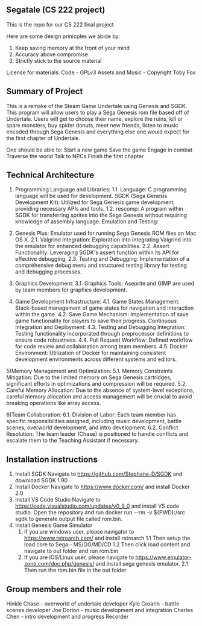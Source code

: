 ## Segatale (CS 222 project)
This is the repo for our CS 222 final project

Here are some design prinicples we abide by:
1. Keep saving memory at the front of your mind
2. Accuracy above compromise
3. Strictly stick to the source material

License for materials:
Code - GPLv3
Assets and Music - Copyright Toby Fox

## Summary of Project

This is a remake of the Steam Game Undertale using Genesis and SGDK. This program will allow users to play a Sega Genesis rom file based off of Undertale. Users will get to choose their name, explore the ruins, kill or spare monsters, buy spider donuts, meet new friends, listen to music encoded through Sega Genesis and everything else one would expect for the first chapter of Undertale. 

One should be able to:
  Start a new game
  Save the game
  Engage in combat
  Traverse the world
  Talk to NPCs
  Finish the first chapter


## Technical Architecture
1) Programming Language and Libraries:
  1.1. Language: C programming language will be used for development.
SGDK (Sega Genesis Development Kit): Utilized for Sega Genesis game development, providing necessary APIs and tools.
  1.2. rescomp: A program within SGDK for transferring sprites into the Sega Genesis without requiring knowledge of assembly language.
Emulation and Testing:

2) Genesis Plus: Emulator used for running Sega Genesis ROM files on Mac OS X.
  2.1. Valgrind Integration: Exploration into integrating Valgrind into the emulator for enhanced debugging capabilities.
  2.2. Assert Functionality: Leveraging SGDK's assert function within its API for effective debugging.
  2.3. Testing and Debugging: Implementation of a comprehensive debug menu and structured testing library for testing and debugging processes.
  
3) Graphics Development:
  3.1. Graphics Tools: Aseprite and GIMP are used by team members for graphics development.

4) Game Development Infrastructure:
  4.1. Game States Management: Stack-based management of game states for navigation and interaction within the game.
  4.2. Save Game Mechanism: Implementation of save game functionality for players to save their progress.
Continuous Integration and Deployment:
  4.3. Testing and Debugging Integration: Testing functionality incorporated through preprocessor definitions to ensure code robustness.
  4.4. Pull Request Workflow: Defined workflow for code review and collaboration among team members.
  4.5. Docker Environment: Utilization of Docker for maintaining consistent development environments across different systems and editors.

5)Memory Management and Optimization:
  5.1. Memory Constraints Mitigation: Due to the limited memory on Sega Genesis cartridges, significant efforts in optimizations and compression will be required.
  5.2. Careful Memory Allocation: Due to the absence of system-level exceptions, careful memory allocation and access management will be crucial to avoid breaking operations like array access.

6)Team Collaboration:
  6.1. Division of Labor: Each team member has specific responsibilities assigned, including music development, battle scenes, overworld development, and intro development.
  6.2. Conflict Resolution: The team leader (Chase) is positioned to handle conflicts and escalate them to the Teaching Assistant if necessary.

## Installation instructions
1) Install SGDK
Navigate to https://github.com/Stephane-D/SGDK and download SGDK 1.90
2) Install Docker
Navigate to https://www.docker.com/ and install Docker 2.0
3) Install VS Code Studio
Navigate to https://code.visualstudio.com/updates/v0_9_0 and install VS code studio. Open the repository and run docker run --rm -v ${PWD}:/src sgdk to generate output file called rom.bin.
5) Install Genesis Game Simulator
   1. If you are windows user, please navigator to https://www.retroarch.com/ and install retroarch
     1.1 Then setup the load core to Sega - MS/GG/MD/CD
     1.2 Then click load content and navigate to out folder and run rom.bin
   2. If you are IOS/Linux user, please navigate to https://www.emulator-zone.com/doc.php/genesis/ and install sega genesis emulator.
      2.1 Then run the rom.bin file in the out folder

## Group members and their role

Hinkle Chase - overworld of undertale developer
Kyle Croarin - battle scenes developer
Joe Dorion - music development and integration
Charles Chen - intro development and progress Recorder
